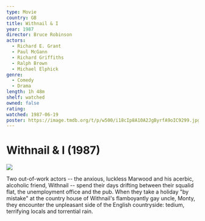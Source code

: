```yaml
---
type: Movie
country: GB
title: Withnail & I
year: 1987
director: Bruce Robinson
actors:
  - Richard E. Grant
  - Paul McGann
  - Richard Griffiths
  - Ralph Brown
  - Michael Elphick
genre:
  - Comedy
  - Drama
length: 1h 48m
shelf: watched
owned: false
rating:
watched: 1987-06-19
poster: https://image.tmdb.org/t/p/w500/i18cIp8A10A2JgByrfA9oIC9299.jpg
---
```


# Withnail & I (1987)

![](https://image.tmdb.org/t/p/w500/i18cIp8A10A2JgByrfA9oIC9299.jpg)

Two out-of-work actors -- the anxious, luckless Marwood and his acerbic, alcoholic friend, Withnail -- spend their days drifting between their squalid flat, the unemployment office and the pub. When they take a holiday "by mistake" at the country house of Withnail's flamboyantly gay uncle, Monty, they encounter the unpleasant side of the English countryside: tedium, terrifying locals and torrential rain.